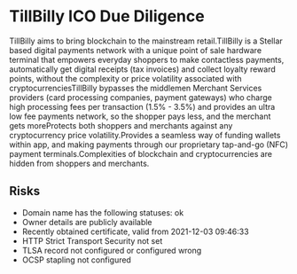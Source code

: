 # TillBilly ICO Due Diligence
TillBilly aims to bring blockchain to the mainstream retail.TillBilly is a Stellar based digital payments network with a unique point of sale hardware terminal that empowers everyday shoppers to make contactless payments, automatically get digital receipts (tax invoices) and collect loyalty reward points, without the complexity or price volatility associated with cryptocurrenciesTillBilly bypasses the middlemen Merchant Services providers (card processing companies, payment gateways) who charge high processing fees per transaction (1.5% - 3.5%) and provides an ultra low fee payments network, so the shopper pays less, and the merchant gets moreProtects both shoppers and merchants against any cryptocurrency price volatility.Provides a seamless way of funding wallets within app, and making payments through our proprietary tap-and-go (NFC) payment terminals.Complexities of blockchain and cryptocurrencies are hidden from shoppers and merchants.
## Risks
* Domain name has the following statuses: ok
* Owner details are publicly available
* Recently obtained certificate, valid from  2021-12-03 09:46:33
* HTTP Strict Transport Security not set
* TLSA record not configured or configured wrong
* OCSP stapling not configured
